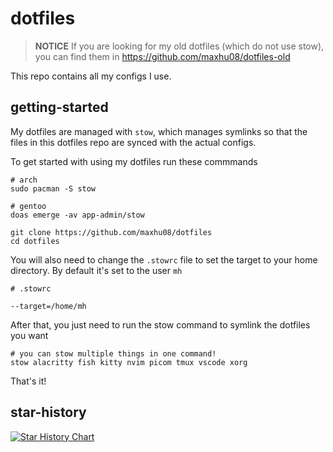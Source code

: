 # dotfiles

> **NOTICE** If you are looking for my old dotfiles (which do not use stow), you can find them in https://github.com/maxhu08/dotfiles-old

This repo contains all my configs I use.

## getting-started

My dotfiles are managed with `stow`, which manages symlinks so that the files in this dotfiles repo are synced with the actual configs.

To get started with using my dotfiles run these commmands

```shell
# arch
sudo pacman -S stow

# gentoo
doas emerge -av app-admin/stow

git clone https://github.com/maxhu08/dotfiles
cd dotfiles
```

You will also need to change the `.stowrc` file to set the target to your home directory. By default it's set to the user `mh`

```shell
# .stowrc

--target=/home/mh
```

After that, you just need to run the stow command to symlink the dotfiles you want

```shell
# you can stow multiple things in one command!
stow alacritty fish kitty nvim picom tmux vscode xorg
```

That's it!

## star-history

[![Star History Chart](https://api.star-history.com/svg?repos=maxhu08/dotfiles&type=Date)](https://star-history.com/#maxhu08/dotfiles&Date)
